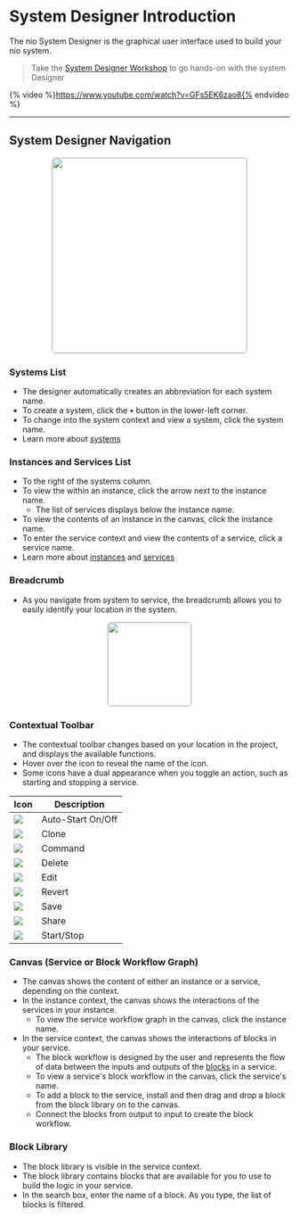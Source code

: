 # System Designer Introduction

The nio System Designer is the graphical user interface used to build your nio system.

> Take the [System Designer Workshop](https://workshops.n.io/system-designer) to go hands-on with the system Designer

{% video %}https://www.youtube.com/watch?v=GFs5EK6zao8{% endvideo %}

---
## System Designer Navigation

<img src="/img/system-designer-overview.png" style="display:block; height:350px; margin: 0 auto; border: 1px solid #ccc; border-radius: 6px;" />

### Systems List
* The designer automatically creates an abbreviation for each system name.
* To create a system, click the **`+`** button in the lower-left corner.
* To change into the system context and view a system, click the system name.
* Learn more about [systems](/systems)

### Instances and Services List
* To the right of the systems column.
* To view the  within an instance, click the arrow next to the instance name.
    * The list of services displays below the instance name.
* To view the contents of an instance in the canvas, click the instance name.
* To enter the service context and view the contents of a service, click a service name.
* Learn more about [instances](/instances) and [services](/services)

### Breadcrumb
* As you navigate from system to service, the breadcrumb allows you to easily identify your location in the system.

<img src="/img/cloud/hierarchy.gif" style="display:block; height:150px; margin: 10px auto; border: 1px solid #ccc; border-radius: 6px;" />

### Contextual Toolbar
* The contextual toolbar changes based on your location in the project, and displays the available functions.
* Hover over the icon to reveal the name of the icon.
* Some icons have a dual appearance when you toggle an action, such as starting and stopping a service.

Icon                      |Description       |
--------------------------|------------------|
![](/img/IconAuto.gif)    |Auto-Start On/Off
![](/img/IconClone.gif)   |Clone
![](/img/IconCommand.gif) |Command
![](/img/IconDelete.gif)  |Delete
![](/img/IconEdit.gif)    |Edit
![](/img/IconRevert.gif)  |Revert
![](/img/IconSave.gif)    |Save
![](/img/IconShare.gif)   |Share
![](/img/IconStopAnim.gif)|Start/Stop

### Canvas (Service or Block Workflow Graph)
* The canvas shows the content of either an instance or a service, depending on the context.
* In the instance context, the canvas shows the interactions of the services in your instance.
    * To view the service workflow graph in the canvas, click the instance name.
* In the service context, the canvas shows the interactions of blocks in your service.
    * The block workflow is designed by the user and represents the flow of data between the inputs and outputs of the [blocks](/blocks/README.md) in a service.
    * To view a service's block workflow in the canvas, click the service's name.
    * To add a block to the service, install and then drag and drop a block from the block library on to the canvas.
    * Connect the blocks from output to input to create the block workflow.

### Block Library
* The block library is visible in the service context.
* The block library contains blocks that are available for you to use to build the logic in your service.
* In the search box, enter the name of a block. As you type, the list of blocks is filtered.
